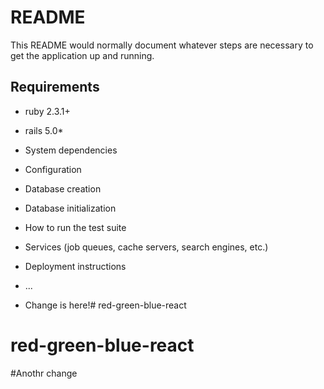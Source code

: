 # README

This README would normally document whatever steps are necessary to get the
application up and running.

## Requirements

* ruby 2.3.1+
* rails 5.0*

* System dependencies

* Configuration

* Database creation

* Database initialization

* How to run the test suite

* Services (job queues, cache servers, search engines, etc.)

* Deployment instructions

* ...
* Change is here!# red-green-blue-react
# red-green-blue-react


#Anothr change